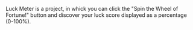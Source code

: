 Luck Meter is a project, in whick you can click the "Spin the Wheel of Fortune!" button and discover your luck score displayed as a percentage (0-100%).
